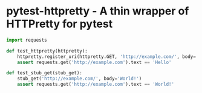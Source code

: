# pytest-httpretty - A thin wrapper of HTTPretty for pytest

```python
import requests

def test_httpretty(httpretty):
    httpretty.register_uri(httpretty.GET, 'http://example.com/', body='Hello')
    assert requests.get('http://example.com').text == 'Hello'

def test_stub_get(stub_get):
    stub_get('http://example.com/', body='World!')
    assert requests.get('http://example.com').text == 'World!'
```
